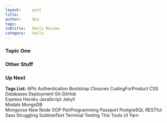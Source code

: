 ```yaml
---
layout:     post
title:      
author:     Nia
tags: 		  
subtitle:  	Daily Review
category:   daily
---
```


### Topic One


### Other Stuff


### Up Next


**Tags List:**
APIs
Authentication
Bootstrap
Closures
CodingForProduct
CSS
Databases
Deployment
Git
GitHub  
Express
Heroku
JavaScript
Jekyll  
Modals
MongoDB  
Mongoose
New
Node
OOP
PairProgramming
Passport
PostgreSQL
RESTful
Sass
Struggling
SublimeText
Terminal
Testing
This
Tools
UI
Yarn
